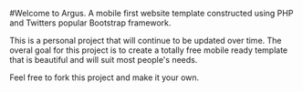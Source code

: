 
#Welcome to Argus.
A mobile first website template constructed using PHP and Twitters popular Bootstrap framework.

This is a personal project that will continue to be updated over time. The overal goal for this project is to create a totally free mobile ready template that is beautiful and will suit most people's needs.

Feel free to fork this project and make it your own.


